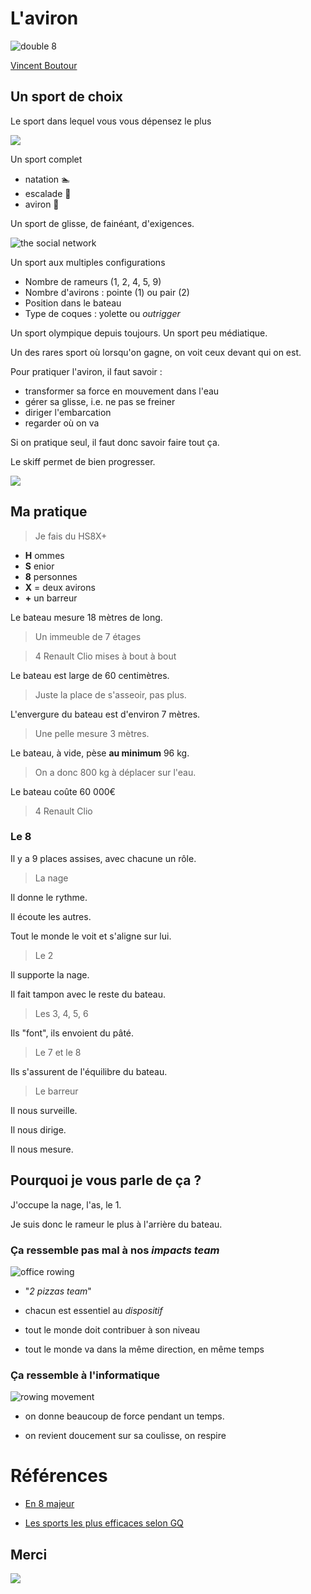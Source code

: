 # L'aviron

![double 8](double_8.jpg)

[Vincent Boutour](https://vibioh.fr)



## Un sport de choix


Le sport dans lequel vous vous dépensez le plus

![](complet.gif)


Un sport complet

* natation 🏊‍
* escalade 🧗‍
* aviron 🚣‍


Un sport de glisse, de fainéant, d'exigences.

![the social network](social_network.gif)


Un sport aux multiples configurations

* Nombre de rameurs (1, 2, 4, 5, 9)
* Nombre d'avirons : pointe (1) ou pair (2)
* Position dans le bateau
* Type de coques : yolette ou *outrigger*


Un sport olympique depuis toujours. Un sport peu médiatique.


Un des rares sport où lorsqu'on gagne, on voit ceux devant qui on est.


Pour pratiquer l'aviron, il faut savoir :

* transformer sa force en mouvement dans l'eau
* gérer sa glisse, i.e. ne pas se freiner
* diriger l'embarcation
* regarder où on va


Si on pratique seul, il faut donc savoir faire tout ça.

Le skiff permet de bien progresser.

![](asynchrone.gif)



## Ma pratique


> Je fais du HS8X+

* **H** ommes
* **S** enior
* **8** personnes
* **X** = deux avirons
* **+** un barreur


Le bateau mesure 18 mètres de long.

> Un immeuble de 7 étages

> 4 Renault Clio mises à bout à bout


Le bateau est large de 60 centimètres.

> Juste la place de s'asseoir, pas plus.


L'envergure du bateau est d'environ 7 mètres.

> Une pelle mesure 3 mètres.


Le bateau, à vide, pèse **au minimum** 96 kg.

> On a donc 800 kg à déplacer sur l'eau.


Le bateau coûte 60 000€

> 4 Renault Clio


### Le 8


Il y a 9 places assises, avec chacune un rôle.


> La nage

Il donne le rythme.

Il écoute les autres.

Tout le monde le voit et s'aligne sur lui.


> Le 2

Il supporte la nage.

Il fait tampon avec le reste du bateau.


> Les 3, 4, 5, 6

Ils "font", ils envoient du pâté.


> Le 7 et le 8

Ils s'assurent de l'équilibre du bateau.


> Le barreur

Il nous surveille.

Il nous dirige.

Il nous mesure.



## Pourquoi je vous parle de ça ?


J'occupe la nage, l'as, le 1.

Je suis donc le rameur le plus à l'arrière du bateau.


### Ça ressemble pas mal à nos *impacts team*

![office rowing](office.gif)


* "*2 pizzas team*"

* chacun est essentiel au *dispositif*

* tout le monde doit contribuer à son niveau

* tout le monde va dans la même direction, en même temps


### Ça ressemble à l'informatique

![rowing movement](movement.gif)


* on donne beaucoup de force pendant un temps.

* on revient doucement sur sa coulisse, on respire


# Références

* [En 8 majeur](https://www.youtube.com/watch?v=8AwyHTgjagQ)

* [Les sports les plus efficaces selon GQ](https://www.gqmagazine.fr/ego-beau/le-coach-gq/diaporama/le-top-10-des-sports-les-plus-efficaces/1980)



## Merci

![](minions_applause.gif)